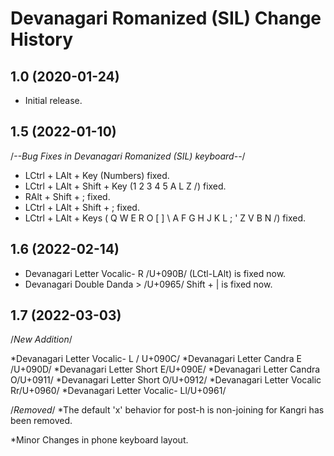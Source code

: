 Devanagari Romanized (SIL) Change History
====================

1.0 (2020-01-24)
-------------------------
* Initial release.

1.5 (2022-01-10)
-------------------------
/*--Bug Fixes in Devanagari Romanized (SIL) keyboard--*/

* LCtrl + LAlt + Key (Numbers) fixed.
* LCtrl + LAlt + Shift + Key (1 2 3 4 5 A L Z /) fixed.
* RAlt + Shift + ; fixed.
* LCtrl + LAlt + Shift + ; fixed.
* LCtrl + LAlt + Keys ( Q W E R O [ ] \ A F G H J K L ; ' Z V B N /) fixed.

1.6 (2022-02-14)
-------------------------
* Devanagari Letter Vocalic- R /U+090B/ (LCtl-LAlt) is fixed now.
* Devanagari Double Danda > /U+0965/ Shift + | is fixed now.

1.7 (2022-03-03)
-------------------------
/*New Addition*/

*Devanagari Letter Vocalic- L / U+090C/
*Devanagari Letter Candra E /U+090D/
*Devanagari Letter Short E/U+090E/
*Devanagari Letter Candra O/U+0911/
*Devanagari Letter Short O/U+0912/
*Devanagari Letter Vocalic Rr/U+0960/
*Devanagari Letter Vocalic- Ll/U+0961/

/*Removed*/
*The default 'x' behavior for post-h is non-joining for Kangri has been removed.

*Minor Changes in phone keyboard layout.
